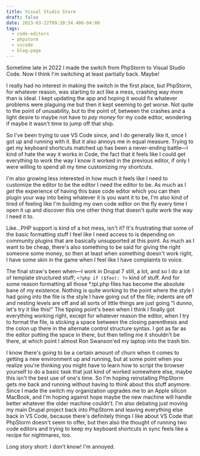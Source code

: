 ```yaml
---
title: Visual Studio Storm
draft: false
date: 2023-03-22T09:20:54.406-04:00
tags:
  - code-editors
  - phpstorm
  - vscode
  - blog-page
---
```

Sometime late in 2022 I made the switch from PhpStorm to Visual Studio Code. Now I think I'm switching at least partially back. Maybe!

I really had no interest in making the switch in the first place, but PhpStorm, for whatever reason, was starting to act like a mess, crashing way more than is ideal. I kept updating the app and hoping it would fix whatever problems were plaguing me but then it kept seeming to get worse. Not quite to the point of unusability, but to the point of, between the crashes and a light desire to maybe not have to _pay money_ for my code editor, wondering if maybe it wasn't time to jump off that ship.

So I've been trying to use VS Code since, and I do generally like it, once I got up and running with it. But it also annoys me in equal measure. Trying to get my keyboard shortcuts matched up has been a never-ending battle—I kind of hate the way it works in Code, the fact that it feels like I could get everything to work the way I know it worked in the previous editor, if only I were willing to spend all my time customizing my shortcuts.

I'm also growing less interested in how much it feels like I need to customize the editor to be the editor I need the editor to be. As much as I _get_ the experience of having this base code editor which you can then plugin your way into being whatever it is you want it to be, I'm also kind of tired of feeling like I'm building my own code editor on the fly every time I open it up and discover this one other thing that doesn't quite work the way I need it to.

Like…PHP support is kind of a hot mess, isn't it? It's frustrating that some of the basic formatting stuff I feel like I need access to is depending on community plugins that are basically unsupported at this point. As much as I want to be cheap, there's also something to be said for giving the right someone some money, so then at least when something doesn't work right, I have some skin in the game when I feel like I have complaints to voice.

The final straw's been when—I work in Drupal 7 still, a lot, and so I do a lot of template structured stuff; `<?php if ($foo): ?>` kind of stuff. And for some reason formatting all those *.tpl.php files has become the absolute bane of my existence. Nothing is quite working to the point where the style I had going into the file is the style I have going out of the file; indents are off and nesting levels are off and all sorts of little things are just going “I dunno, let's try it like this!" The tipping point's been when I think I finally got everything working right, except for whatever reason the editor, when I try to format the file, is sticking a space between the closing parenthesis and the colon up there in the alternate control structure syntax. I got as far as the editor putting the space in there, but then telling me it shouldn't be there, at which point I almost Ron Swanson'ed my laptop into the trash bin.

I know there's going to be a certain amount of churn when it comes to getting a new environment up and running, but at some point when you realize you're thinking you might have to learn how to script the browser yourself to do a basic task that just kind of worked somewhere else, maybe this isn't the best use of one's time. So I'm hoping reinstalling PhpStorm gets me back and running without having to think about this stuff anymore. Since I made the switch my organization upgrades me to an Apple silicon MacBook, and I'm hoping against hope maybe the new machine will handle better whatever the older machine couldn't. I'm also debating just moving my main Drupal project back into PhpStorm and leaving everything else back in VS Code, because there's definitely things I like about VS Code that PhpStorm doesn't seem to offer, but then also the thought of running two code editors and trying to keep my keyboard shortcuts in sync feels like a recipe for nightmares, too.

Long story short: I don't know! I'm annoyed.

